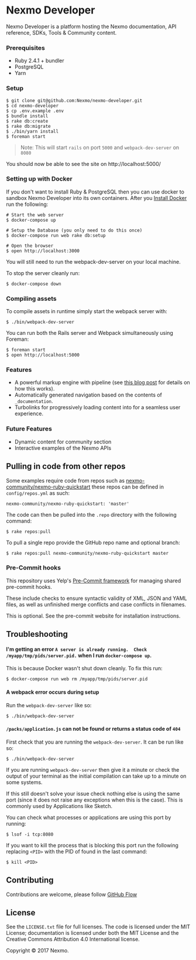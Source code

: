 # Nexmo Developer

Nexmo Developer is a platform hosting the Nexmo documentation, API reference, SDKs, Tools & Community content.

### Prerequisites

- Ruby 2.4.1 + bundler
- PostgreSQL
- Yarn

### Setup

```
$ git clone git@github.com:Nexmo/nexmo-developer.git
$ cd nexmo-developer
$ cp .env.example .env
$ bundle install
$ rake db:create
$ rake db:migrate
$ ./bin/yarn install
$ foreman start
```

> Note: This will start `rails` on port `5000` and `webpack-dev-server` on `8080`

You should now be able to see the site on http://localhost:5000/

### Setting up with Docker

If you don't want to install Ruby & PostgreSQL then you can use docker to sandbox Nexmo Developer into its own containers. After you [Install Docker](https://docs.docker.com/engine/installation/) run the following:

```
# Start the web server
$ docker-compose up

# Setup the Database (you only need to do this once)
$ docker-compose run web rake db:setup

# Open the browser
$ open http://localhost:3000
```

You will still need to run the webpack-dev-server on your local machine.

To stop the server cleanly run:

```
$ docker-compose down
```

### Compiling assets

To compile assets in runtime simply start the webpack server with:

```
$ ./bin/webpack-dev-server
```

You can run both the Rails server and Webpack simultaneously using Foreman:

```
$ foreman start
$ open http://localhost:5000
```

### Features

- A powerful markup engine with pipeline (see [this blog post](https://lab.io/articles/2017/02/12/extending-markdown-with-middleware/) for details on how this works).
- Automatically generated navigation based on the contents of `_documentation`.
- Turbolinks for progressively loading content into for a seamless user experience.

### Future Features

- Dynamic content for community section
- Interactive examples of the Nexmo APIs

## Pulling in code from other repos

Some examples require code from repos such as [nexmo-community/nexmo-ruby-quickstart](https://github.com/nexmo-community/nexmo-ruby-quickstart) these repos can be defined in `config/repos.yml` as such:

```
nexmo-community/nexmo-ruby-quickstart: 'master'
```

The code can then be pulled into the `.repo` directory with the following command:

```
$ rake repos:pull
```

To pull a single repo provide the GitHub repo name and optional branch:

```
$ rake repos:pull nexmo-community/nexmo-ruby-quickstart master
```

### Pre-Commit hooks

This repository uses Yelp's [Pre-Commit framework](http://pre-commit.com/) for managing shared pre-commit hooks.

These include checks to ensure syntactic validity of XML, JSON and YAML files, as well as unfinished merge conflicts and case conflicts in filenames.

This is optional. See the pre-commit website for installation instructions.

## Troubleshooting

#### I'm getting an error `A server is already running.  Check /myapp/tmp/pids/server.pid.` when I run `docker-compose up`.

This is because Docker wasn't shut down cleanly. To fix this run:

```
$ docker-compose run web rm /myapp/tmp/pids/server.pid
```

#### A webpack error occurs during setup

Run the `webpack-dev-server` like so:

```
$ ./bin/webpack-dev-server
```

#### `/packs/application.js` can not be found or returns a status code of `404`

First check that you are running the `webpack-dev-server`. It can be run like so:

```
$ ./bin/webpack-dev-server
```

If you are running `webpack-dev-server` then give it a minute or check the output of your terminal as the initial compilation can take up to a minute on some systems.

If this still doesn't solve your issue check nothing else is using the same port (since it does not raise any exceptions when this is the case). This is commonly used by Applications like Sketch.

You can check what processes or applications are using this port by running:

```
$ lsof -i tcp:8080
```

If you want to kill the process that is blocking this port run the following replacing `<PID>` with the PID of found in the last command:

```
$ kill <PID>
```

## Contributing

Contributions are welcome, please follow [GitHub Flow](https://guides.github.com/introduction/flow/index.html)

## License

See the `LICENSE.txt` file for full licenses. The code is licensed under the MIT License; documentation is licensed under both the MIT License and the Creative Commons Attribution 4.0 International license.

Copyright &copy; 2017 Nexmo.

